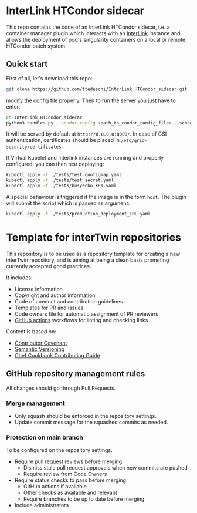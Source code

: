 # InterLink HTCondor sidecar

This repo contains the code of an InterLink HTCondor sidecar, i.e. a container manager plugin which interacts with
 an [InterLink](https://github.com/interTwin-eu/interLink/tree/main) instance and allows the deployment of pod's
 singularity containers on a local or remote HTCondor batch system.

## Quick start

First of all, let's download this repo:

```bash
git clone https://github.com/ttedeschi/InterLink_HTCondor_sidecar.git
```

modify the [config file](SidecarConfig.yaml) properly.
Then to run the server you just have to enter:

```bash
cd InterLink_HTCondor_sidecar
python3 handles.py --condor-config <path_to_condor_config_file> --schedd-host <schedd_host_url> --collector-host <collector_host_url> --auth-method <authentication_method> --debug <debug_option> --proxy <path_to_proxyfile> --port <server_port>
```

It will be served by default at `http://0.0.0.0:8000/`. In case of GSI authentication, certificates should be placed in `/etc/grid-security/certificates`.

If Virtual Kubelet and Interlink instances are running and properly configured, you can then test deploying:

```bash
kubectl apply -f ./tests/test_configmap.yaml
kubectl apply -f ./tests/test_secret.yaml
kubectl apply -f ./tests/busyecho_k8s.yaml
```

A special behaviour is triggered if the image is in the form `host`.
The plugin will submit the script which is passed as argument:

```bash
kubectl apply -f ./tests/production_deployment_LNL.yaml
```

# Template for interTwin repositories

This repository is to be used as a repository template for creating a new interTwin
repository, and is aiming at being a clean basis promoting currently accepted
good practices.

It includes:

- License information
- Copyright and author information
- Code of conduct and contribution guidelines
- Templates for PR and issues
- Code owners file for automatic assignment of PR reviewers
- [GitHub actions](https://github.com/features/actions) workflows for linting
  and checking links

Content is based on:

- [Contributor Covenant](http://contributor-covenant.org)
- [Semantic Versioning](https://semver.org/)
- [Chef Cookbook Contributing Guide](https://github.com/chef-cookbooks/community_cookbook_documentation/blob/master/CONTRIBUTING.MD)

## GitHub repository management rules

All changes should go through Pull Requests.

### Merge management

- Only squash should be enforced in the repository settings.
- Update commit message for the squashed commits as needed.

### Protection on main branch

To be configured on the repository settings.

- Require pull request reviews before merging
  - Dismiss stale pull request approvals when new commits are pushed
  - Require review from Code Owners
- Require status checks to pass before merging
  - GitHub actions if available
  - Other checks as available and relevant
  - Require branches to be up to date before merging
- Include administrators
